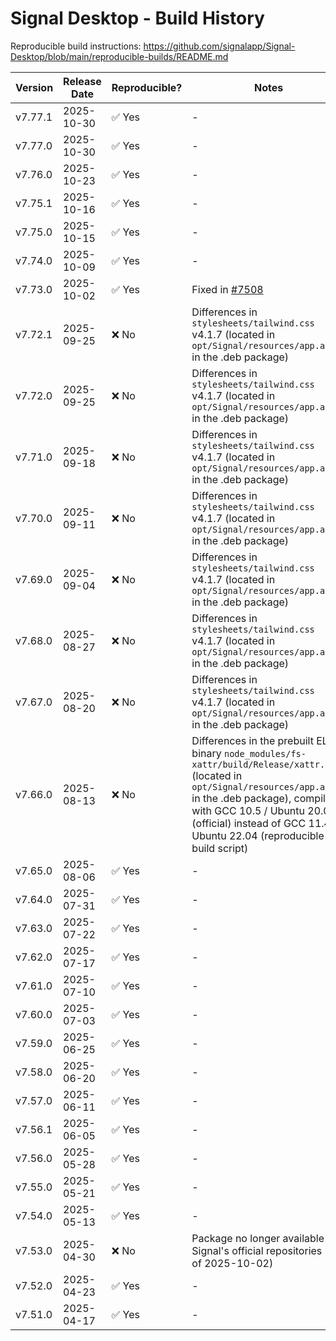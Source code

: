 # Signal Desktop - Build History

Reproducible build instructions: <https://github.com/signalapp/Signal-Desktop/blob/main/reproducible-builds/README.md>

| Version | Release Date | Reproducible? | Notes |
|---------|--------------|---------------|-------|
| v7.77.1 | 2025-10-30   | ✅ Yes        | - |
| v7.77.0 | 2025-10-30   | ✅ Yes        | - |
| v7.76.0 | 2025-10-23   | ✅ Yes        | - |
| v7.75.1 | 2025-10-16   | ✅ Yes        | - |
| v7.75.0 | 2025-10-15   | ✅ Yes        | - |
| v7.74.0 | 2025-10-09   | ✅ Yes        | - |
| v7.73.0 | 2025-10-02   | ✅ Yes        | Fixed in [#7508](https://github.com/signalapp/Signal-Desktop/issues/7508) |
| v7.72.1 | 2025-09-25   | ❌ No         | Differences in `stylesheets/tailwind.css` v4.1.7 (located in `opt/Signal/resources/app.asar` in the .deb package) |
| v7.72.0 | 2025-09-25   | ❌ No         | Differences in `stylesheets/tailwind.css` v4.1.7 (located in `opt/Signal/resources/app.asar` in the .deb package) |
| v7.71.0 | 2025-09-18   | ❌ No         | Differences in `stylesheets/tailwind.css` v4.1.7 (located in `opt/Signal/resources/app.asar` in the .deb package) |
| v7.70.0 | 2025-09-11   | ❌ No         | Differences in `stylesheets/tailwind.css` v4.1.7 (located in `opt/Signal/resources/app.asar` in the .deb package) |
| v7.69.0 | 2025-09-04   | ❌ No         | Differences in `stylesheets/tailwind.css` v4.1.7 (located in `opt/Signal/resources/app.asar` in the .deb package) |
| v7.68.0 | 2025-08-27   | ❌ No         | Differences in `stylesheets/tailwind.css` v4.1.7 (located in `opt/Signal/resources/app.asar` in the .deb package) |
| v7.67.0 | 2025-08-20   | ❌ No         | Differences in `stylesheets/tailwind.css` v4.1.7 (located in `opt/Signal/resources/app.asar` in the .deb package) |
| v7.66.0 | 2025-08-13   | ❌ No         | Differences in the prebuilt ELF binary `node_modules/fs-xattr/build/Release/xattr.node` (located in `opt/Signal/resources/app.asar` in the .deb package), compiled with GCC 10.5 / Ubuntu 20.04 (official) instead of GCC 11.4 / Ubuntu 22.04 (reproducible build script) |
| v7.65.0 | 2025-08-06   | ✅ Yes        | - |
| v7.64.0 | 2025-07-31   | ✅ Yes        | - |
| v7.63.0 | 2025-07-22   | ✅ Yes        | - |
| v7.62.0 | 2025-07-17   | ✅ Yes        | - |
| v7.61.0 | 2025-07-10   | ✅ Yes        | - |
| v7.60.0 | 2025-07-03   | ✅ Yes        | - |
| v7.59.0 | 2025-06-25   | ✅ Yes        | - |
| v7.58.0 | 2025-06-20   | ✅ Yes        | - |
| v7.57.0 | 2025-06-11   | ✅ Yes        | - |
| v7.56.1 | 2025-06-05   | ✅ Yes        | - |
| v7.56.0 | 2025-05-28   | ✅ Yes        | - |
| v7.55.0 | 2025-05-21   | ✅ Yes        | - |
| v7.54.0 | 2025-05-13   | ✅ Yes        | - |
| v7.53.0 | 2025-04-30   | ❌ No         | Package no longer available in Signal's official repositories (as of 2025-10-02) |
| v7.52.0 | 2025-04-23   | ✅ Yes        | - |
| v7.51.0 | 2025-04-17   | ✅ Yes        | - |
